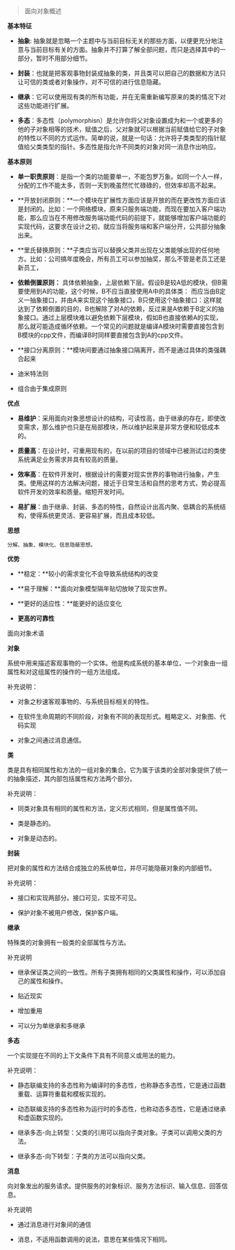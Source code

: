 > 面向对象概述  

**基本特征**

-   **抽象**: 抽象就是忽略一个主题中与当前目标无关的那些方面，以便更充分地注意与当前目标有关的方面。抽象并不打算了解全部问题，而只是选择其中的一部分，暂时不用部分细节。

-   **封装**：也就是把客观事物封装成抽象的类，并且类可以把自己的数据和方法只让可信的类或者对象操作，对不可信的进行信息隐藏。

-   **继承**：它可以使用现有类的所有功能，并在无需重新编写原来的类的情况下对这些功能进行扩展。

-   **多态**：多态性（polymorphisn）是允许你将父对象设置成为和一个或更多的他的子对象相等的技术，赋值之后，父对象就可以根据当前赋值给它的子对象的特性以不同的方式运作。简单的说，就是一句话：允许将子类类型的指针赋值给父类类型的指针。多态性是指允许不同类的对象对同一消息作出响应。

**基本原则**

-   **单一职责原则**：是指一个类的功能要单一，不能包罗万象。如同一个人一样，分配的工作不能太多，否则一天到晚虽然忙忙碌碌的，但效率却高不起来。

-   **开放封闭原则：**一个模块在扩展性方面应该是开放的而在更改性方面应该是封闭的。比如：一个网络模块，原来只服务端功能，而现在要加入客户端功能，那么应当在不用修改服务端功能代码的前提下，就能够增加客户端功能的实现代码，这要求在设计之初，就应当将服务端和客户端分开，公共部分抽象出来。

-   **里氏替换原则：**子类应当可以替换父类并出现在父类能够出现的任何地方。比如：公司搞年度晚会，所有员工可以参加抽奖，那么不管是老员工还是新员工，

-   **依赖倒置原则：**
    具体依赖抽象，上层依赖下层。假设B是较A低的模块，但B需要使用到A的功能，这个时候，B不应当直接使用A中的具体类：
    而应当由B定义一抽象接口，并由A来实现这个抽象接口，B只使用这个抽象接口：这样就达到了依赖倒置的目的，B也解除了对A的依赖，反过来是A依赖于B定义的抽象接口。通过上层模块难以避免依赖下层模块，假如B也直接依赖A的实现，那么就可能造成循环依赖。一个常见的问题就是编译A模块时需要直接包含到B模块的cpp文件，而编译B时同样要直接包含到A的cpp文件。

-   **接口分离原则：**模块间要通过抽象接口隔离开，而不是通过具体的类强耦合起来

-   迪米特法则

-   组合由于集成原则

**优点**

-   **易维护**：采用面向对象思想设计的结构，可读性高，由于继承的存在，即使改变需求，那么维护也只是在局部模块，所以维护起来是非常方便和较低成本的。

-   **质量高**：在设计时，可重用现有的，在以前的项目的领域中已被测试过的类使系统满足业务需求并具有较高的质量。

-   **效率高**：在软件开发时，根据设计的需要对现实世界的事物进行抽象，产生类。使用这样的方法解决问题，接近于日常生活和自然的思考方式，势必提高软件开发的效率和质量。缩短开发时间。

-   **易扩展**：由于继承、封装、多态的特性，自然设计出高内聚、低耦合的系统结构，使得系统更灵活、更容易扩展，而且成本较低。

**思想**

    分解、抽象、模块化、信息隐蔽思想。

**优势**

-   **稳定：**较小的需求变化不会导致系统结构的改变

-   **易于理解：**面向对象模型隔年贴切放映了现实世界。

-   **更好的适应性：**能更好的适应变化

-   **更高的可靠性**

面向对象术语

**对象**

系统中用来描述客观事物的一个实体。他是构成系统的基本单位，一个对象由一组属性和对这组属性的操作的一组方法组成。

补充说明：

-   对象之秒速客观事物的、与系统目标相关的特性。

-   在软件生命周期的不同阶段，对象有不同的表现形式。粗略定义、对象图、代码实现

-   对象之间通过消息通信。

**类**

类是具有相同属性和方法的一组对象的集合。它为属于该类的全部对象提供了统一的抽象描述，其内部包括属性和方法两个部分。

补充说明：

-   同类对象具有相同的属性和方法，定义形式相同，但是属性值不同。

-   类是静态的。

-   对象是动态的。

**封装**

把对象的属性和方法结合成独立的系统单位，并尽可能隐蔽对象的内部细节。

补充说明：

-   接口和实现两部分。接口可见，实现不可见。

-   保护对象不被用户修改，保护客户端。

**继承**

特殊类的对象拥有一般类的全部属性与方法。

补充说明

-   继承保证类之间的一致性。所有子类拥有相同的父类属性和操作，可以添加自己的属性和操作。

-   贴近现实

-   增加重用

-   可以分为单继承和多继承

**多态**

一个实现提在不同的上下文条件下具有不同意义或用法的能力。

补充说明：

-   静态联编支持的多态性称为编译时的多态性，也称静态多态性，它是通过函数重载、运算符重载和模板实现的。

-   动态联编支持的多态性称为运行时的多态性，也称动态多态性，它是通过继承和虚函数实现的。

-   继承多态-向上转型：父类的引用可以指向子类对象。子类可以调用父类的方法。

-   继承多态-向下转型：子类的方法可以指向父类。

**消息**

向对象发出的服务请求。提供服务的对象标识、服务方法标识、输入信息、回答信息。

补充说明

-   通过消息进行对象间的通信

-   消息，不适用函数调用的说法，意思在某些情况下相同。


